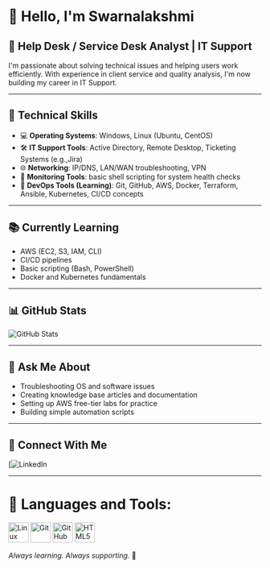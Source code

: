 # 👋 Hello, I'm Swarnalakshmi

## 💼 Help Desk / Service Desk Analyst | IT Support

I'm passionate about solving technical issues and helping users work efficiently. With experience in client service and quality analysis, I'm now building my career in IT Support.

---

## 🧰 Technical Skills

- 💻 **Operating Systems**: Windows, Linux (Ubuntu, CentOS)
- 🛠️ **IT Support Tools**: Active Directory, Remote Desktop, Ticketing Systems (e.g.,Jira)
- 🌐 **Networking**: IP/DNS, LAN/WAN troubleshooting, VPN
- 🧪 **Monitoring Tools**: basic shell scripting for system health checks
- 🔧 **DevOps Tools (Learning)**: Git, GitHub, AWS, Docker, Terraform, Ansible, Kubernetes, CI/CD concepts

---

## 📚 Currently Learning

- AWS (EC2, S3, IAM, CLI)
- CI/CD pipelines
- Basic scripting (Bash, PowerShell)
- Docker and Kubernetes fundamentals


---

## 📊 GitHub Stats

![GitHub Stats](https://github-readme-stats.vercel.app/api?username=swarnapanneer&show_icons=true&theme=default)

---

## 💬 Ask Me About

- Troubleshooting OS and software issues  
- Creating knowledge base articles and documentation  
- Setting up AWS free-tier labs for practice  
- Building simple automation scripts  

---

## 🤝 Connect With Me

[![LinkedIn](https://www.linkedin.com/in/swarna-panneer-a493362a4/)

---

# 🚀 Languages and Tools:
<p align="left">
<img src="https://cdn.jsdelivr.net/gh/devicons/devicon/icons/linux/linux-original.svg" alt="Linux" width="40" height="40"/>
<img src="https://cdn.jsdelivr.net/gh/devicons/devicon/icons/git/git-original.svg" alt="Git" width="40" height="40"/>
<img src="https://cdn.jsdelivr.net/gh/devicons/devicon/icons/github/github-original.svg" alt="GitHub" width="40" height="40"/>
<img src="https://cdn.jsdelivr.net/gh/devicons/devicon/icons/html5/html5-original.svg" alt="HTML5" width="40" height="40"/>
</p>

*Always learning. Always supporting.* 🚀
